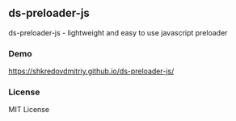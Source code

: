 ## ds-preloader-js

ds-preloader-js - lightweight and easy to use javascript preloader

### Demo
https://shkredovdmitriy.github.io/ds-preloader-js/

### License
MIT License
